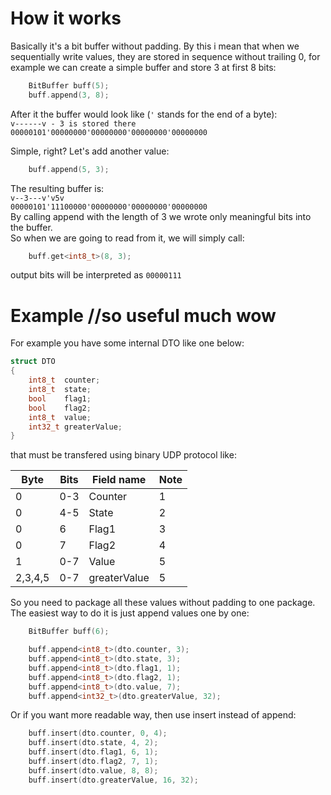 # How it works

Basically it's a bit buffer without padding. By this i mean that when we sequentially write values, 
they are stored in sequence without trailing 0, for example we can create a simple buffer and store 3 at first 8 bits:
```c++
    BitBuffer buff(5);
    buff.append(3, 8);
```
After it the buffer would look like (`'` stands for the end of a byte):  
`v------v - 3 is stored there`  
`00000101'00000000'00000000'00000000'00000000`

Simple, right? Let's add another value:
```c++
    buff.append(5, 3);
```
The resulting buffer is:  
`v--3---v'v5v`  
`00000101'11100000'00000000'00000000'00000000`  
By calling append with the length of 3 we wrote only meaningful bits into the buffer.  
So when we are going to read from it, we will simply call:
```c++
    buff.get<int8_t>(8, 3);
```
output bits will be interpreted as `00000111`

# Example //so useful much wow

For example you have some internal DTO like one below:

```c++
struct DTO
{
    int8_t  counter;
    int8_t  state;
    bool    flag1;
    bool    flag2;
    int8_t  value;
    int32_t greaterValue;
}
```

that must be transfered using binary UDP protocol like:

|    Byte | Bits  | Field name |  Note |
|   ---   |  ---  |     ---    |  ---  |
|    0    |  0-3  |   Counter  |   1   |
|    0    |  4-5  |   State    |   2   |
|    0    |  6    |   Flag1    |   3   |
|    0    |  7    |   Flag2    |   4   |
|    1    |  0-7  |   Value    |   5   |
| 2,3,4,5 |  0-7  |greaterValue|   5   |

So you need to package all these values without padding to one package.  
The easiest way to do it is just append values one by one:
```c++
    BitBuffer buff(6);

    buff.append<int8_t>(dto.counter, 3);
    buff.append<int8_t>(dto.state, 3);
    buff.append<int8_t>(dto.flag1, 1);
    buff.append<int8_t>(dto.flag2, 1);
    buff.append<int8_t>(dto.value, 7);
    buff.append<int32_t>(dto.greaterValue, 32);
```
Or if you want more readable way, then use insert instead of append:
```c++
    buff.insert(dto.counter, 0, 4);
    buff.insert(dto.state, 4, 2);
    buff.insert(dto.flag1, 6, 1);
    buff.insert(dto.flag2, 7, 1);
    buff.insert(dto.value, 8, 8);
    buff.insert(dto.greaterValue, 16, 32);
```
